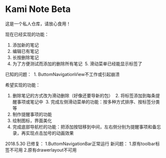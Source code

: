 # Kami Note Beta
这是一个私人仓库，请放心食用！

现在已经实现的功能：
  1. 添加新的笔记
  2. 编辑已有笔记
  3. 长按删除笔记
  4. 为了方便测试而添加的删除所有笔记
  5. 滑动菜单已经能显示标签了
  
已知的问题：
  1. ButtomNavigationView不工作或引起崩溃


希望实现的功能：
  1. 删除笔记的方式改为滑动删除（好像还要导新的包）
  2. 将标签添加到每条提醒事项或笔记中
  3. 完成左侧滑动菜单的功能：按多种方式排序、按标签分类等
  4. 制作提醒事项的功能
  5. 绘制图标，界面美化
  6. 完成底部导航栏的功能：把添加按钮移到中间，左右侧分别为提醒事项和备忘录，再实现点击加号的动画效果

2018.5.30
已修复：
  1.ButtomNavigationBar正常运行
新问题：
  1.原有toolbar标签不可用
  2.原有drawerlayout不可用
